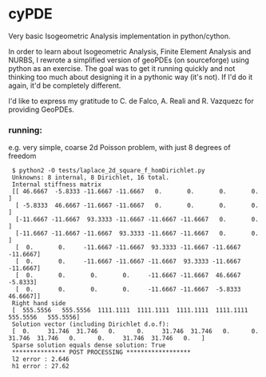 cyPDE
=====

Very basic Isogeometric Analysis implementation in python/cython. 

In order to learn about Isogeometric Analysis, Finite Element Analysis and NURBS, I rewrote a simplified version of geoPDEs (on sourceforge) using python as an exercise.
The goal was to get it running quickly and not thinking too much about designing it in a pythonic way (it's not). If I'd do it again, it'd be completely different. 

I'd like to express my gratitude to C. de Falco, A. Reali and R. Vazquezc for providing GeoPDEs.

### running:

e.g. very simple, coarse 2d Poisson problem, with just 8 degrees of freedom

     $ python2 -O tests/laplace_2d_square_f_homDirichlet.py
     Unknowns: 8 internal, 8 Dirichlet, 16 total.
     Internal stiffness matrix
     [[ 46.6667  -5.8333 -11.6667 -11.6667   0.       0.       0.       0.    ]
      [ -5.8333  46.6667 -11.6667 -11.6667   0.       0.       0.       0.    ]
      [-11.6667 -11.6667  93.3333 -11.6667 -11.6667 -11.6667   0.       0.    ]
      [-11.6667 -11.6667 -11.6667  93.3333 -11.6667 -11.6667   0.       0.    ]
      [  0.       0.     -11.6667 -11.6667  93.3333 -11.6667 -11.6667 -11.6667]
      [  0.       0.     -11.6667 -11.6667 -11.6667  93.3333 -11.6667 -11.6667]
      [  0.       0.       0.       0.     -11.6667 -11.6667  46.6667  -5.8333]
      [  0.       0.       0.       0.     -11.6667 -11.6667  -5.8333  46.6667]]
     Right hand side
     [  555.5556   555.5556  1111.1111  1111.1111  1111.1111  1111.1111   555.5556   555.5556]
     Solution vector (including Dirichlet d.o.f):
     [  0.     31.746  31.746   0.      0.     31.746  31.746   0.      0.     31.746  31.746   0.      0.     31.746  31.746   0.   ]
     Sparse solution equals dense solution: True
     *************** POST PROCESSING ******************
     l2 error : 2.646
     h1 error : 27.62
